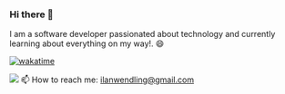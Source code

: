 ### Hi there 👋

I am a software developer passionated about technology and currently learning about everything on my way!. 😄


[![wakatime](https://wakatime.com/badge/user/018b0b91-2d41-4402-9942-e1c3c2f7d91a.svg)](https://wakatime.com/@018b0b91-2d41-4402-9942-e1c3c2f7d91a)

<a href="https://wakatime.com"><img src="https://wakatime.com/share/@ilann47/dd040f30-6766-4d38-88a2-0dc95e6fce55.png" /></a>
📫 How to reach me: ilanwendling@gmail.com








<!--
**ilann47/ilann47** is a ✨ _special_ ✨ repository because its `README.md` (this file) appears on your GitHub profile.

Here are some ideas to get you started:

- 🔭 I’m currently working on ...
- 🌱 I’m currently learning ...
- 👯 I’m looking to collaborate on ...
- 🤔 I’m looking for help with ...
- 💬 Ask me about ...
- 📫 How to reach me: ...
- 😄 Pronouns: ...
- ⚡ Fun fact: ...
-->
